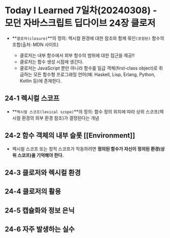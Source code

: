 # Today I Learned 7일차(20240308) - 모던 자바스크립트 딥다이브 24장 클로저

- **`클로저(closure)`**의 정의: 렉시컬 환경에 대한 참조와 함께 묶인`(포함된)` 함수의 조합(출처: MDN 사이트)

    - 클로저는 내부 함수에서 외부 함수의 범위에 대한 접근을 제공!!
    - 클로저는 함수 생성 시점에 생긴다.
    - 클로저는 JavaScript 뿐만 아니라 함수를 일급 객체(first-class object)로 취급하는 모든 함수형 프로그래밍 언어(예: Haskell, Lisp, Erlang, Python, Kotlin 등)에 존재한다.

## 24-1 렉시컬 스코프
- **`렉시컬 스코프(lexical scope)`**의 정의: 함수 정의 위치에 따라 상위 스코프(렉시컬 환경의 외부 환경 참조)가 결정된다는 개념

## 24-2 함수 객체의 내부 슬롯 [[Environment]]
- 렉시컬 스코프 또는 정적 스코프가 작동하려면 **정의된 함수가 자신이 정의된 환경(상위 스코프)을 기억해야 한다.**

## 24-3 클로저와 렉시컬 환경

## 24-4 클로저의 활용

## 24-5 캡슐화와 정보 은닉

## 24-6 자주 발생하는 실수